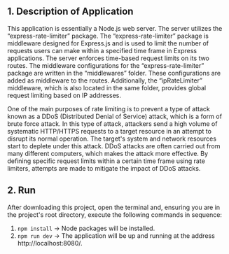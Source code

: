 ## 1. Description of Application

This application is essentially a Node.js web server. The server utilizes the “express-rate-limiter” package. The “express-rate-limiter” package is middleware designed for Express.js and is used to limit the number of requests users can make within a specified time frame in Express applications. The server enforces time-based request limits on its two routes. The middleware configurations for the “express-rate-limiter” package are written in the “middlewares” folder. These configurations are added as middleware to the routes. Additionally, the “ipRateLimiter” middleware, which is also located in the same folder, provides global request limiting based on IP addresses.

One of the main purposes of rate limiting is to prevent a type of attack known as a DDoS (Distributed Denial of Service) attack, which is a form of brute force attack. In this type of attack, attackers send a high volume of systematic HTTP/HTTPS requests to a target resource in an attempt to disrupt its normal operation. The target's system and network resources start to deplete under this attack. DDoS attacks are often carried out from many different computers, which makes the attack more effective. By defining specific request limits within a certain time frame using rate limiters, attempts are made to mitigate the impact of DDoS attacks.

## 2. Run

After downloading this project, open the terminal and, ensuring you are in the project's root directory, execute the following commands in sequence:

1. ```npm install``` -> Node packages will be installed.
2. ```npm run dev``` -> The application will be up and running at the address http://localhost:8080/.




